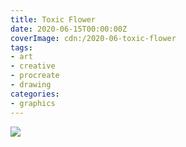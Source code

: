 ```yaml
---
title: Toxic Flower
date: 2020-06-15T00:00:00Z
coverImage: cdn:/2020-06-toxic-flower
tags:
- art
- creative
- procreate
- drawing
categories:
- graphics
---
```


![](cdn:/2020-06-toxic-flower?class=fw)
